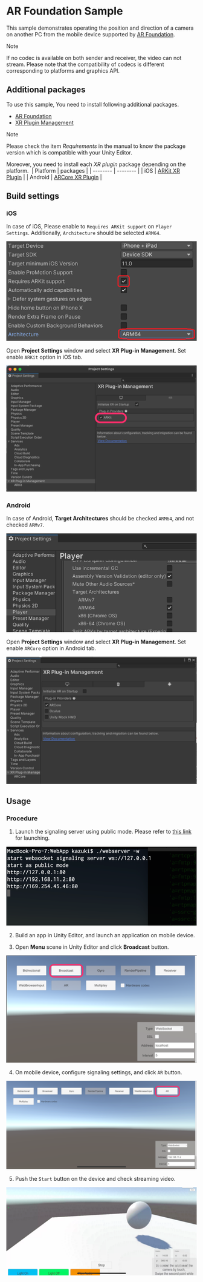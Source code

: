 # AR Foundation Sample

This sample demonstrates operating the position and direction of a camera on another PC from the mobile device supported by [AR Foundation](https://docs.unity3d.com/Packages/com.unity.xr.arfoundation@latest).

> [!NOTE]
> If no codec is available on both sender and receiver, the video can not stream. Please note that the compatibility of codecs is different corresponding to platforms and graphics API.

## Additional packages

To use this sample, You need to install following additional packages.

- [AR Foundation](https://docs.unity3d.com/Packages/com.unity.xr.arfoundation@latest)
- [XR Plugin Management](https://docs.unity3d.com/Packages/com.unity.xr.management@latest)

> [!NOTE]
> Please check the item *Requirements* in the manual to know the package version which is compatible with your Unity Editor.

Moreover, you need to install each *XR plugin* package depending on the platform.
​
| Platform | packages |
| -------- | -------- |
| iOS      | [ARKit XR Plugin](https://docs.unity3d.com/Packages/com.unity.xr.arcore@latest) |
| Android  | [ARCore XR Plugin](https://docs.unity3d.com/Packages/com.unity.xr.arkit@latest) |

## Build settings

### iOS

In case of iOS, Please enable to `Requires ARKit support` on `Player Settings`. Additionally, `Architecture` should be selected `ARM64`.

![Player Settings](images/playersettings_arkit.png)

Open **Project Settings** window and select **XR Plug-in Management**. Set enable `ARKit` option in iOS tab.

![XRPlugin Enable ARKit](images/xrplugin_enable_arkit.png)

### Android

In case of Android, **Target Architectures** should be checked `ARM64`, and not checked `ARMv7`.

![Player Settings](images/playersettings_arcore.png)

Open **Project Settings** window and select **XR Plug-in Management**. Set enable `ARCore` option in Android tab.

![XRPlugin Enable ARCore](images/xrplugin_enable_arcore.png)

## Usage

### Procedure

1) Launch the signaling server using public mode. Please refer to [this link](webapp.md) for launching.

![Launch web server](images/launch_webserver_public_mode.png)

2) Build an app in Unity Editor, and launch an application on mobile device.

3) Open **Menu** scene in Unity Editor and click **Broadcast** button.

![Open Broadcast scene](images/open_broadcast_scene.png)

4) On mobile device, configure signaling settings, and click `AR` button.

![Open AR scene](images/open_ar_scene.png)

5) Push the `Start` button on the device and check streaming video.

![Play AR sample](images/play_sample_ar.png)
